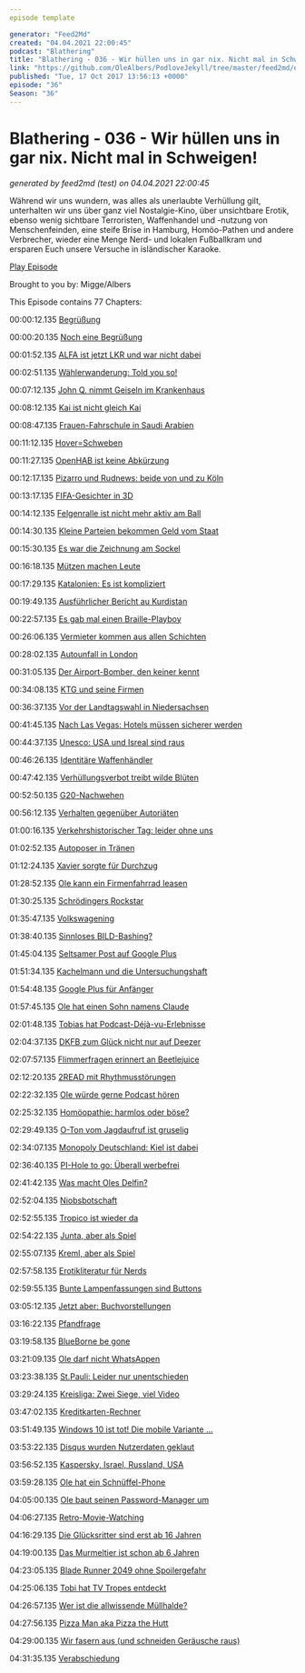 ```yaml
---
episode template

generator: "Feed2Md"
created: "04.04.2021 22:00:45"
podcast: "Blathering"
title: "Blathering - 036 - Wir hüllen uns in gar nix. Nicht mal in Schweigen!"
link: "https://github.com/OleAlbers/PodloveJekyll/tree/master/feed2md/example/export/seasons/2/2017/10/Blathering - 036 - Wir hüllen uns in gar nix. Nicht mal in Schweigen!.md"
published: "Tue, 17 Oct 2017 13:56:13 +0000"
episode: "36"
Season: "36"
---
```


# Blathering - 036 - Wir hüllen uns in gar nix. Nicht mal in Schweigen!
_generated by feed2md (test) on 04.04.2021 22:00:45_

Während wir uns wundern, was alles als unerlaubte Verhüllung gilt, unterhalten wir uns über ganz viel Nostalgie-Kino, über unsichtbare Erotik, ebenso wenig sichtbare Terroristen, Waffenhandel und -nutzung von Menschenfeinden, eine steife Brise in Hamburg, Homöo-Pathen und andere Verbrecher, wieder eine Menge Nerd- und lokalen Fußballkram und ersparen Euch unsere Versuche in isländischer Karaoke.

[Play Episode](https://www.blathering.de/podlove/file/346/s/feed/c/mp3/blathering_036.mp3)

Brought to you by: Migge/Albers

This Episode contains 77 Chapters:


00:00:12.135 [Begrüßung]()

00:00:20.135 [Noch eine Begrüßung](https://www.wuv.de/agenturen/zungenbrecher_sind_das_a_bis_oe_islands)

00:01:52.135 [ALFA ist jetzt LKR und war nicht dabei](http://www.zeit.de/politik/deutschland/2017-06/bernd-lucke-liberal-konservative-reformer-partei-bundestagswahl)

00:02:51.135 [Wählerwanderung: Told you so!](http://wochendaemmerung.de/der-milf-dschihad-ist-aberglaeubisch/)

00:07:12.135 [John Q. nimmt Geiseln im Krankenhaus](https://de.wikipedia.org/wiki/John_Q_%E2%80%93_Verzweifelte_Wut)

00:08:12.135 [Kai ist nicht gleich Kai](https://twitter.com/planet_kai)

00:08:47.135 [Frauen-Fahrschule in Saudi Arabien](http://www.spiegel.de/lebenundlernen/uni/saudi-arabien-uni-eroeffnet-erste-fahrschule-fuer-frauen-a-1170905.html)

00:11:12.135 [Hover=Schweben](https://www.dict.cc/englisch-deutsch/to+hover.html)

00:11:27.135 [OpenHAB ist keine Abkürzung](https://de.wikipedia.org/wiki/OpenHAB)

00:12:17.135 [Pizarro und Rudnews: beide von und zu Köln](https://www.deichstube.de/news/werder-bremen-altmeister-pizarro-seiner-premiere-koeln-ich-brauche-noch-viel-mehr-zeit-8737846.html)

00:13:17.135 [FIFA-Gesichter in 3D](https://www.easports.com/de/gamefaceweb/)

00:14:12.135 [Felgenralle ist nicht mehr aktiv am Ball](https://de.wikipedia.org/wiki/Ralph_Gunesch)

00:14:30.135 [Kleine Parteien bekommen Geld vom Staat](https://de.wikipedia.org/wiki/Parteienfinanzierung_(Deutschland)#Finanzierung_aus_staatlichen_Mitteln)

00:15:30.135 [Es war die Zeichnung am Sockel](http://www.spiegel.de/politik/ausland/michail-kalaschnikow-statue-zierte-bauplan-von-nazi-gewehr-a-1169475.html)

00:16:18.135 [Mützen machen Leute](https://de.wikipedia.org/wiki/Prinz-Heinrich-M%C3%Bctze)

00:17:29.135 [Katalonien: Es ist kompliziert](http://wochendaemmerung.de/puerto-rico-ist-eigentlich-eine-kolonie/#comment-36)

00:19:49.135 [Ausführlicher Bericht au Kurdistan](https://cre.fm/cre215-kurdistan)

00:22:57.135 [Es gab mal einen Braille-Playboy](https://timeline.com/playboy-braille-blind-congress-ebd9cbc6d8e0)

00:26:06.135 [Vermieter kommen aus allen Schichten](http://www.vermieter-ratgeber.de/im-fokus/vermieter-kommen-aus-allen-schichten)

00:28:02.135 [Autounfall in London](https://www.reuters.com/article/us-britain-security-museum/several-people-injured-in-car-incident-in-near-london-museum-police-idUSKBN1CC0GQ)

00:31:05.135 [Der Airport-Bomber, den keiner kennt](https://theintercept.com/2017/10/11/terrorist-donald-trump-airport-bomber-estes-asheville/)

00:34:08.135 [KTG und seine Firmen](http://wochendaemmerung.de/puerto-rico-ist-eigentlich-eine-kolonie/#comment-34)

00:36:37.135 [Vor der Landtagswahl in Niedersachsen](http://www.br.de/nachrichten/csu-obergrenze-jamaika-100.html)

00:41:45.135 [Nach Las Vegas: Hotels müssen sicherer werden](https://de.wikipedia.org/wiki/Bump_Stock)

00:44:37.135 [Unesco: USA und Isreal sind raus](https://www.tagesschau.de/ausland/unesco-147.html)

00:46:26.135 [Identitäre Waffenhändler](http://blog.zeit.de/stoerungsmelder/2017/10/10/identitaerer-ermoeglichte-mit-illegalem-waffenverkauf-islamistenanschlag-in-frankreich_24855)

00:47:42.135 [Verhüllungsverbot treibt wilde Blüten](http://www.ksta.de/panorama/vermummungsverbot-polizei-zwingt-maskottchen--hai-kopf-abzunehmen-28552416)

00:52:50.135 [G20-Nachwehen](http://www.mopo.de/hamburg/g20/100-tage-g20-das-erbe-des-chaos-gipfels-28578088)

00:56:12.135 [Verhalten gegenüber Autoriäten](https://www.alkoholtester-infos.de/alkoholtest-verweigern/)

01:00:16.135 [Verkehrshistorischer Tag: leider ohne uns](http://www.verkehrshistorischer-tag.de/)

01:02:52.135 [Autoposer in Tränen](https://www.abendblatt.de/hamburg/article212219977/Neue-Hamburger-Soko-stoppt-PS-Protzer.html)

01:12:24.135 [Xavier sorgte für Durchzug](https://twitter.com/tmigge/status/915925474160922624)

01:28:52.135 [Ole kann ein Firmenfahrrad leasen](https://www.jobrad.org/)

01:30:25.135 [Schrödingers Rockstar](http://www.tompetty.com/news/tom-petty-1950-2017-1758086)

01:35:47.135 [Volkswagening](http://t3n.de/news/volkswagening-zukunft-arbeit-646645/)

01:38:40.135 [Sinnloses BILD-Bashing?](https://twitter.com/Korallenherz/status/916564088758599680)

01:45:04.135 [Seltsamer Post auf Google Plus](https://plus.google.com/+KristianK%C3%B6hntopp/posts/KZnCWLWR6DH)

01:51:34.135 [Kachelmann und die Untersuchungshaft](https://twitter.com/Kachelmann/status/917714142076825601)

01:54:48.135 [Google Plus für Anfänger](https://plus.google.com/+MarcoLadermann/posts/EQzeXV3JiuW)

01:57:45.135 [Ole hat einen Sohn namens Claude](http://www.sstq.de/)

02:01:48.135 [Tobias hat Podcast-Déjà-vu-Erlebnisse](https://logbuch-netzpolitik.de/lnp231-chronische-bitknappheit)

02:04:37.135 [DKFB zum Glück nicht nur auf Deezer](https://twitter.com/tmigge/status/917685748199055361)

02:07:57.135 [Flimmerfragen erinnert an Beetlejuice](https://de.wikipedia.org/wiki/Beetlejuice)

02:12:20.135 [2READ mit Rhythmusstörungen](https://twitter.com/tmigge/status/916764023949053952)

02:22:32.135 [Ole würde gerne Podcast hören](https://stackoverflow.blog/podcasts/)

02:25:32.135 [Homöopathie: harmlos oder böse?](https://twitter.com/dachschadenheit/status/917923930962264064)

02:29:49.135 [O-Ton vom Jagdaufruf ist gruselig](http://reichlich-randale.de/2017/10/08/rr001-wahlwehmut-wassersehnsucht-wortarbeit/)

02:34:07.135 [Monopoly Deutschland: Kiel ist dabei](http://www.kn-online.de/News/Nachrichten-aus-Kiel/Monopoly-Deutschland-Kiel-ist-auf-dem-Spielbrett-dabei)

02:36:40.135 [PI-Hole to go: Überall werbefrei](https://plus.google.com/+OleAlbers/posts/Woosx5WEq1F)

02:41:42.135 [Was macht Oles Delfin?](https://plus.google.com/+OleAlbers/posts/ByjMQLf69sM)

02:52:04.135 [Niobsbotschaft](https://www.golem.de/news/akkutechnik-niobsbotschaft-von-toshiba-1710-130453.html)

02:52:55.135 [Tropico ist wieder da](https://plus.google.com/+OleAlbers/posts/YWqpouXHxqB)

02:54:22.135 [Junta, aber als Spiel](https://de.wikipedia.org/wiki/Junta_(Spiel))

02:55:07.135 [Kreml, aber als Spiel](https://de.wikipedia.org/wiki/Kreml_(Spiel))

02:57:58.135 [Erotikliteratur für Nerds](https://www.golem.de/news/programmiersprache-fetlang-liest-sich-wie-schlechte-erotikliteratur-1710-130515.html)

02:59:55.135 [Bunte Lampenfassungen sind Buttons](https://twitter.com/stammtischphilo/status/918400660084871168)

03:05:12.135 [Jetzt aber: Buchvorstellungen](https://www.tobiasmigge.de/2017/10/13/2read-089-little-brother-junktown/)

03:16:22.135 [Pfandfrage](http://www.dpg-pfandsystem.de/index.php/de/die-pfandpflicht-fuer-einweggetraenkeverpackungen/ruecknahmepflicht-und-pfanderstattung.html)

03:19:58.135 [BlueBorne be gone](https://www.heise.de/security/meldung/BlueBorne-Android-Linux-und-Windows-ueber-Bluetooth-angreifbar-3830319.html)

03:21:09.135 [Ole darf nicht WhatsAppen](http://www.spiegel.de/netzwelt/netzpolitik/whatsapp-upload-von-kontaktdaten-ist-illegal-a-1154667.html)

03:23:38.135 [St.Pauli: Leider nur unentschieden](http://millerntor.hamburg/2017/10/freitagder13te/)

03:29:24.135 [Kreisliga: Zwei Siege, viel Video](http://hurz.me/qQ)

03:47:02.135 [Kreditkarten-Rechner](https://www.golem.de/news/zotac-zbox-pi225-im-test-der-kreditkarten-rechner-1710-130513.html)

03:51:49.135 [Windows 10 ist tot! Die mobile Variante …](https://www.cnbc.com/2017/10/09/microsoft-windows-10-mobile-is-dead.html)

03:53:22.135 [Disqus wurden Nutzerdaten geklaut](https://www.heise.de/security/meldung/Disqus-Hack-17-5-Millionen-Nutzerdaten-im-Umlauf-3852092.html)

03:56:52.135 [Kaspersky, Israel, Russland, USA](https://www.golem.de/news/antivirus-israel-hackt-russland-und-findet-kaspersky-daten-1710-130557.html)

03:59:28.135 [Ole hat ein Schnüffel-Phone](http://winfuture.de/news,100099.html)

04:05:00.135 [Ole baut seinen Password-Manager um](https://keepass.info/)

04:06:27.135 [Retro-Movie-Watching](https://de.wikipedia.org/wiki/Zum_Teufel_mit_den_Kohlen)

04:16:29.135 [Die Glücksritter sind erst ab 16 Jahren](https://de.wikipedia.org/wiki/Die_Gl%C3%BCcksritter_(Film))

04:19:00.135 [Das Murmeltier ist schon ab 6 Jahren](https://de.wikipedia.org/wiki/Und_t%C3%A4glich_gr%C3%BC%C3%9Ft_das_Murmeltier)

04:23:05.135 [Blade Runner 2049 ohne Spoilergefahr](https://de.wikipedia.org/wiki/Tr%C3%A4umen_Androiden_von_elektrischen_Schafen%3F)

04:25:06.135 [Tobi hat TV Tropes entdeckt](https://en.wikipedia.org/wiki/TV_Tropes)

04:26:57.135 [Wer ist die allwissende Müllhalde?](https://de.wikipedia.org/wiki/Allwissende_M%C3%Bcllhalde)

04:27:56.135 [Pizza Man aka Pizza the Hutt](http://spaceballs.wikia.com/wiki/Pizza_the_Hutt)

04:29:00.135 [Wir fasern aus (und schneiden Geräusche raus)](http://www.donkarl.com/AEK/)

04:31:35.135 [Verabschiedung]()


